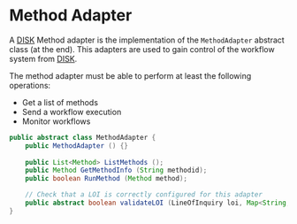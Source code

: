 # Method Adapter

A [DISK](https://disk.isi.edu) Method adapter is the implementation of the `MethodAdapter` abstract class (at the end).
This adapters are used to gain control of the workflow system from [DISK](https://disk.isi.edu).

The method adapter must be able to perform at least the following operations:

 - Get a list of methods
 - Send a workflow execution 
 - Monitor workflows

```java
public abstract class MethodAdapter {
    public MethodAdapter () {}
    
    public List<Method> ListMethods ();
    public Method GetMethodInfo (String methodid);
    public boolean RunMethod (Method method);

    // Check that a LOI is correctly configured for this adapter
    public abstract boolean validateLOI (LineOfInquiry loi, Map<String, String> values);
}
```